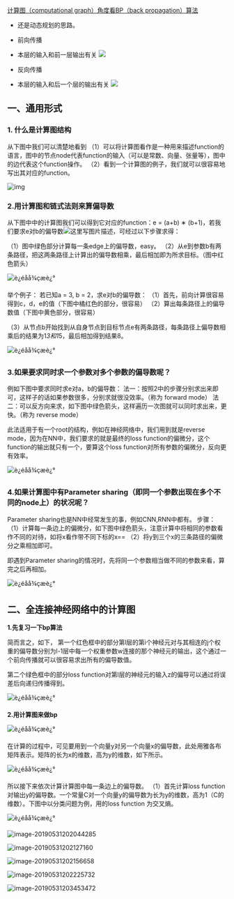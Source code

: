 [计算图（computational graph）角度看BP（back propagation）算法](https://blog.csdn.net/u013527419/article/details/70184690)

- 还是动态规划的思路。

* 前向传播
* 本层的输入和前一层输出有关
![](readme/11.802-Foward.png)

* 反向传播
* 本层的输入和后一个层的输出有关
![](readme/11.802-backward.png)

## 一、通用形式

### 1. 什么是计算图结构 
从下图中我们可以清楚地看到 
（1）可以将计算图看作是一种用来描述function的语言，图中的节点node代表function的输入（可以是常数、向量、张量等），图中的边代表这个function操作。 
（2）看到一个计算图的例子，我们就可以很容易地写出其对应的function。 

![img](readme/01.282-计算图.png)

### 2.用计算图和链式法则来算偏导数

从下图中中的计算图我们可以得到它对应的function：e = (a+b) ∗ (b+1)，若我们要求e对b的偏导数![这里写图片描述](https://img-blog.csdn.net/20170415135202819?watermark/2/text/aHR0cDovL2Jsb2cuY3Nkbi5uZXQvdTAxMzUyNzQxOQ==/font/5a6L5L2T/fontsize/400/fill/I0JBQkFCMA==/dissolve/70/gravity/SouthEast)，可经过以下步骤求得：

（1）图中绿色部分计算每一条edge上的偏导数，easy。 
（2）从e到参数b有两条路径，把这两条路径上计算出的偏导数相乘，最后相加即为所求目标。（图中红色箭头）

![è¿éåå¾çæè¿°](readme/01.282-计算图-02.png)

举个例子： 
若已知a = 3, b = 2，求e对b的偏导数： 
（1）首先，前向计算很容易得到c，d，e的值（下图中橘红色的部分，很容易） 
（2）算出每条路径上的偏导数值（下图中黄色部分，很容易） 

（3）从节点b开始找到从自身节点到目标节点e有两条路径，每条路径上偏导数相乘后的结果为1*3和1*5，最后相加得到结果8。

![è¿éåå¾çæè¿°](readme/01.282-计算图-03.png)

### 3.如果要求同时求一个参数对多个参数的偏导数呢？ 
例如下图中要求同时求e对a，b的偏导数： 
法一：按照2中的步骤分别求出来即可，这样子的话如果参数很多，分别求就很没效率。（称为 forward mode） 
法二：可以反方向来求，如下图中绿色箭头，这样遍历一次图就可以同时求出来，更快。（称为 reverse mode） 

此法适用于有一个root的结构，例如在神经网络中，我们用到就是reverse mode，因为在NN中，我们要求的就是最终的loss function的偏微分，这个function的输出就只有一个，要算这个loss function对所有参数的偏微分，反向更有效率。 

![è¿éåå¾çæè¿°](readme/01.282-计算图-04.png)

### 4.如果计算图中有Parameter sharing（即同一个参数出现在多个不同的node上）的状况呢？ 
Parameter sharing也是NN中经常发生的事，例如CNN,RNN中都有。 
步骤： 
（1）计算每一条边上的偏微分，如下图中绿色箭头，注意计算中将相同的参数看作不同的对待，如将x看作带不同下标的x== 
（2）将y到三个x的三条路径的偏微分之乘相加即可。

即遇到Parameter sharing的情况时，先将同一个参数相当做不同的参数来看，算完之后再相加。 

![è¿éåå¾çæè¿°](readme/01.282-计算图-05.png)

## 二、全连接神经网络中的计算图 

**1.先复习一下bp算法** 

简而言之，如下， 
第一个红色框中的部分第l层的第i个神经元对与其相连的j个权重的偏导数分别为l-1层中每一个权重参数w连接的那个神经元的输出，这个通过一个前向传播就可以很容易求出所有的偏导数值。 

第二个绿色框中的部分loss function对第l层的神经元的输入z的偏导可以通过将误差后向递归传播得到。

![è¿éåå¾çæè¿°](readme/01.282-BP-01.png)

**2.用计算图来做bp**

![è¿éåå¾çæè¿°](readme/01.282-用计算图来做BP.png)

在计算的过程中，可见要用到一个向量y对另一个向量x的偏导数，此处用雅各布矩阵表示。矩阵的长为x的维数，高为y的维数，如下所示。

![è¿éåå¾çæè¿°](readme/01.282-用计算图来做BP-02.png)

所以接下来依次计算计算图中每一条边上的偏导数。 
（1）首先计算loss function对输出y的偏导数。一个常量C对一个向量y的偏导数为长为y的维数，高为1（C的维数）。下图中以分类问题为例，用的loss function 为交叉熵。

![è¿éåå¾çæè¿°](readme/01.282-用计算图来做BP-03.png)

![image-20190531202044285](readme/01.282-用计算图来做BP-04.png)

![image-20190531202127160](readme/01.282-用计算图来做BP-05.png)

![image-20190531202156658](readme/01.282-用计算图来做BP-06.png)

![image-20190531202225732](readme/01.282-用计算图来做BP-07.png)

![image-20190531203453472](readme/01.282-问题.png)